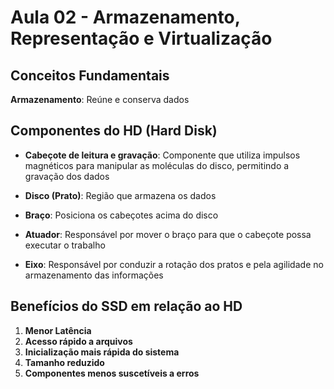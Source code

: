 # Aula 02 - Armazenamento, Representação e Virtualização

## Conceitos Fundamentais

**Armazenamento**: Reúne e conserva dados

## Componentes do HD (Hard Disk)

- **Cabeçote de leitura e gravação**: Componente que utiliza impulsos magnéticos para manipular as moléculas do disco, permitindo a gravação dos dados

- **Disco (Prato)**: Região que armazena os dados

- **Braço**: Posiciona os cabeçotes acima do disco

- **Atuador**: Responsável por mover o braço para que o cabeçote possa executar o trabalho

- **Eixo**: Responsável por conduzir a rotação dos pratos e pela agilidade no armazenamento das informações

## Benefícios do SSD em relação ao HD

1. **Menor Latência**
2. **Acesso rápido a arquivos**
3. **Inicialização mais rápida do sistema**
4. **Tamanho reduzido**
5. **Componentes menos suscetíveis a erros**